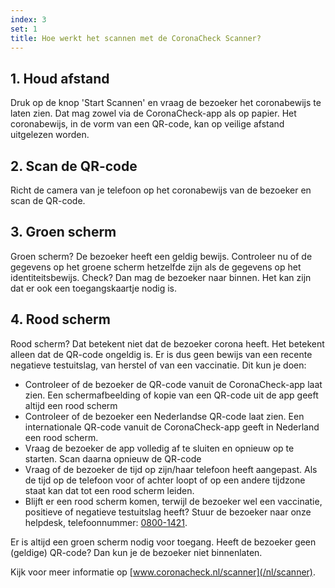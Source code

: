 ```yaml
---
index: 3
set: 1
title: Hoe werkt het scannen met de CoronaCheck Scanner?
---
```

## 1. Houd afstand

Druk op de knop 'Start Scannen' en vraag de bezoeker het coronabewijs te laten zien. Dat mag zowel via de CoronaCheck-app als op papier. Het coronabewijs, in de vorm van een QR-code, kan op veilige afstand uitgelezen worden.

## 2. Scan de QR-code

Richt de camera van je telefoon op het coronabewijs van de bezoeker en scan de QR-code.

## 3. Groen scherm

Groen scherm? De bezoeker heeft een geldig bewijs. Controleer nu of de gegevens op het groene scherm hetzelfde zijn als de gegevens op het identiteitsbewijs. Check? Dan mag de bezoeker naar binnen. Het kan zijn dat er ook een toegangskaartje nodig is.  

## 4. Rood scherm

Rood scherm? Dat betekent niet dat de bezoeker corona heeft. Het betekent alleen dat de QR-code ongeldig is. Er is dus geen bewijs van een recente negatieve testuitslag, van herstel of van een vaccinatie. Dit kun je doen: 

- Controleer of de bezoeker de QR-code vanuit de CoronaCheck-app laat zien. Een schermafbeelding of kopie van een QR-code uit de app geeft altijd een rood scherm
- Controleer of de bezoeker een Nederlandse QR-code laat zien. Een internationale QR-code vanuit de CoronaCheck-app geeft in Nederland een rood scherm. 
- Vraag de bezoeker de app volledig af te sluiten en opnieuw op te starten. Scan daarna opnieuw de QR-code
- Vraag of de bezoeker de tijd op zijn/haar telefoon heeft aangepast. Als de tijd op de telefoon voor of achter loopt of op een andere tijdzone staat kan dat tot een rood scherm leiden. 
- Blijft er een rood scherm komen, terwijl de bezoeker wel een vaccinatie, positieve of negatieve testuitslag heeft? Stuur de bezoeker naar onze helpdesk, telefoonnummer: <a href="tel:08001421">0800-1421</a>.

Er is altijd een groen scherm nodig voor toegang. Heeft de bezoeker geen (geldige) QR-code? Dan kun je de bezoeker niet binnenlaten. 

Kijk voor meer informatie op [www.coronacheck.nl/scanner](/nl/scanner).
